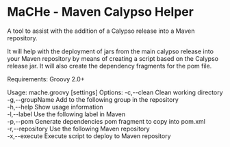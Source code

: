 MaCHe - Maven Calypso Helper
============================

A tool to assist with the addition of a Calypso release into a Maven repository.

It will help with the deployment of jars from the main calypso release into your Maven repository by means of creating a script based on the Calypso release jar. It will also create the dependency fragments for the pom file.

Requirements: Groovy 2.0+

Usage: mache.groovy [settings] <jarfile>
Options:
 -c,--clean                        Clean working directory  
 -g,--groupName <groupName>        Add to the following group in the repository  
 -h,--help                         Show usage information  
 -l,--label <labelName>            Use the following label in Maven  
 -p,--pom                          Generate dependencies pom fragment to copy into pom.xml  
 -r,--repository <repositoryUrl>   Use the following Maven repository  
 -x,--execute                      Execute script to deploy to Maven repository  

